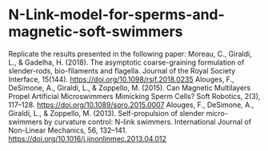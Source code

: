 # N-Link-model-for-sperms-and-magnetic-soft-swimmers
Replicate the results presented in the following paper:
Moreau, C., Giraldi, L., & Gadelha, H. (2018). The asymptotic coarse-graining formulation of slender-rods, bio-filaments and flagella. Journal of the Royal Society Interface, 15(144). https://doi.org/10.1098/rsif.2018.0235
Alouges, F., DeSimone, A., Giraldi, L., & Zoppello, M. (2015). Can Magnetic Multilayers Propel Artificial Microswimmers Mimicking Sperm Cells? Soft Robotics, 2(3), 117–128. https://doi.org/10.1089/soro.2015.0007
Alouges, F., DeSimone, A., Giraldi, L., & Zoppello, M. (2013). Self-propulsion of slender micro-swimmers by curvature control: N-link swimmers. International Journal of Non-Linear Mechanics, 56, 132–141. https://doi.org/10.1016/j.ijnonlinmec.2013.04.012
